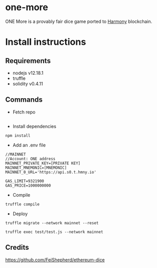 # one-more
ONE More is a provably fair dice game ported to [Harmony](http://harmony.one) blockchain.

# Install instructions

## Requirements

* nodejs v12.18.1
* truffle
* solidity v0.4.11

## Commands

* Fetch repo
```
```

* Install dependencies
```
npm install
```
* Add an .env file
```
//MAINNET
//Account: ONE address
MAINNET_PRIVATE_KEY=[PRIVATE KEY]
MAINNET_MNEMONIC=[MNEMONIC]
MAINNET_0_URL='https://api.s0.t.hmny.io'

GAS_LIMIT=9321900
GAS_PRICE=1000000000
```

* Compile
```
truffle compile
```

* Deploy
```
truffle migrate --network mainnet --reset
```

```
truffle exec test/test.js --network mainnet
```

## Credits
https://github.com/FeiShepherd/ethereum-dice
